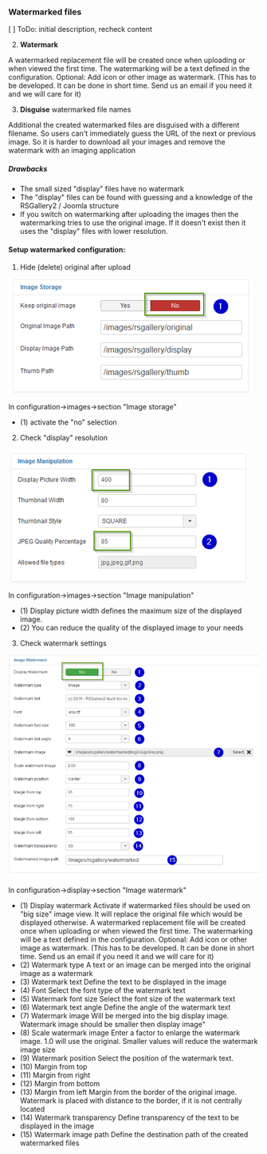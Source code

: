 ### Watermarked files

[ ] ToDo: initial description, recheck content


   2) **Watermark**

   A watermarked replacement file will be created once when uploading or when viewed the first time.
   The watermarking will be a text defined in the configuration.
   Optional: Add icon or other image as watermark. (This has to be developed. It can be done in short time. Send us an email if you need it and we will care for it)

   3) **Disguise** watermarked file names
   
   Additional the created watermarked files are disguised with a different filename.
   So users can't immediately guess the URL of the next or previous image. So it is harder to download all your images and remove the watermark with an imaging application

   ##### Drawbacks
   * The small sized "display" files have no watermark
   * The "display" files can be found with guessing and a knowledge of the RSGallery2 / Joomla structure
   * If you switch on watermarking after uploading the images then the watermarking tries to use the original image. If it doesn't exist then it uses the "display" files with lower resolution.


#### Setup watermarked configuration:

1. Hide (delete) original after upload

 ![Image manipulation](https://github.com/RSGallery2/RSGallery2_Project/blob/master/Documentation/Images/watermark.config.image.storage.png?raw=true)

 In configuration->images->section "Image storage"
 * (1) activate the "no" selection

2. Check "display" resolution

 ![Image manipulation](https://github.com/RSGallery2/RSGallery2_Project/blob/master/Documentation/Images/watermark.config.image.manipulation.png?raw=true)

 In configuration->images->section "Image manipulation"
 * (1) Display picture width defines the maximum size of the displayed image.
 * (2) You can reduce the quality of the displayed image to your needs

3. Check watermark settings

 ![Image manipulation](https://github.com/RSGallery2/RSGallery2_Project/blob/master/Documentation/Images/watermark.config.display.watermark.png?raw=true)

 In configuration->display->section "Image watermark"
 * (1) Display watermark
    Activate if watermarked files should be used on "big size" image view. It will replace the original file which would be displayed otherwise.
    A watermarked replacement file will be created once when uploading or when viewed the first time.
    The watermarking will be a text defined in the configuration.
    Optional: Add icon or other image as watermark. (This has to be developed. It can be done in short time. Send us an email if you need it and we will care for it)
  * (2) Watermark type
      A text or an image can be merged into the original image as a watermark
  * (3) Watermark text
      Define the text to be displayed in the image
 * (4) Font
     Select the font type of the watermark text
 * (5) Watermark font size
     Select the font size of the watermark text
 * (6) Watermark text angle
     Define the angle of the watermark text
 * (7) Watermark image
      Will be merged into the big display image. Watermark image should be smaller then display image"
 * (8) Scale watermark image
     Enter a factor to enlarge the watermark image. 1.0 will use the original. Smaller values will reduce the watermark image size
 * (9) Watermark position
     Select the position of the watermark text.
 * (10) Margin from top
 * (11) Margin from right
 * (12) Margin from bottom
 * (13) Margin from left
     Margin from the border of the original image. Watermark is placed with distance to the border, if it is not centrally located
 * (14) Watermark transparency
     Define transparency of the text to be displayed in the image
 * (15) Watermark image path
     Define the destination path of the created watermarked files
